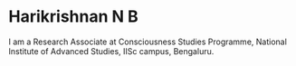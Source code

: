 # Harikrishnan N B
I am a Research Associate at Consciousness Studies Programme, National Institute of Advanced Studies, IISc campus, Bengaluru.
